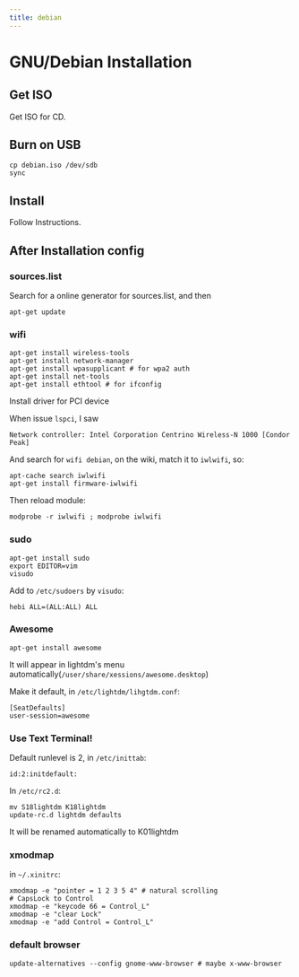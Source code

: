 ```yaml
---
title: debian
---
```


# GNU/Debian Installation

## Get ISO

Get ISO for CD.

## Burn on USB

```
cp debian.iso /dev/sdb
sync
```

## Install

Follow Instructions.

## After Installation config

### sources.list

Search for a online generator for sources.list, and then

```
apt-get update
```

### wifi

```
apt-get install wireless-tools
apt-get install network-manager
apt-get install wpasupplicant # for wpa2 auth
apt-get install net-tools
apt-get install ethtool # for ifconfig
```

Install driver for PCI device

When issue `lspci`, I saw

```
Network controller: Intel Corporation Centrino Wireless-N 1000 [Condor Peak]
```

And search for `wifi debian`, on the wiki, match it to `iwlwifi`, so:

```
apt-cache search iwlwifi
apt-get install firmware-iwlwifi
```

Then reload module:

```
modprobe -r iwlwifi ; modprobe iwlwifi
```

### sudo

```
apt-get install sudo
export EDITOR=vim
visudo
```

Add to `/etc/sudoers` by `visudo`:

```
hebi ALL=(ALL:ALL) ALL
```

### Awesome

```
apt-get install awesome
```

It will appear in lightdm's menu automatically(`/user/share/xessions/awesome.desktop`)

Make it default, in `/etc/lightdm/lihgtdm.conf`:

```
[SeatDefaults]
user-session=awesome
```

### Use Text Terminal!

Default runlevel is 2, in `/etc/inittab`:

```
id:2:initdefault:
```

In `/etc/rc2.d`:

```
mv S18lightdm K18lightdm
update-rc.d lightdm defaults
```

It will be renamed automatically to K01lightdm

### xmodmap

in `~/.xinitrc`:

```
xmodmap -e "pointer = 1 2 3 5 4" # natural scrolling
# CapsLock to Control
xmodmap -e "keycode 66 = Control_L"
xmodmap -e "clear Lock"
xmodmap -e "add Control = Control_L"
```

### default browser

```
update-alternatives --config gnome-www-browser # maybe x-www-browser
```
